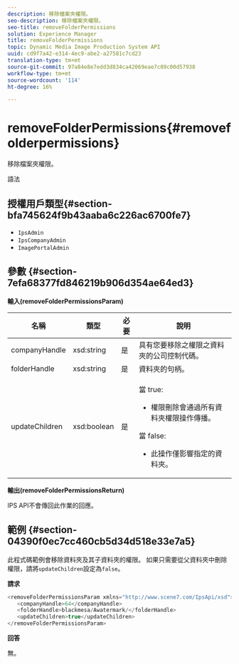 ```yaml
---
description: 移除檔案夾權限。
seo-description: 移除檔案夾權限。
seo-title: removeFolderPermissions
solution: Experience Manager
title: removeFolderPermissions
topic: Dynamic Media Image Production System API
uuid: cd9f7a42-e314-4ec9-abe2-a27581c7cd23
translation-type: tm+mt
source-git-commit: 97a84e8e7edd3d834ca42069eae7c09c00d57938
workflow-type: tm+mt
source-wordcount: '114'
ht-degree: 16%

---
```



# removeFolderPermissions{#removefolderpermissions}

移除檔案夾權限。

語法

## 授權用戶類型{#section-bfa745624f9b43aaba6c226ac6700fe7}

* `IpsAdmin`
* `IpsCompanyAdmin`
* `ImagePortalAdmin`

## 參數 {#section-7efa68377fd846219b906d354ae64ed3}

**輸入(removeFolderPermissionsParam)**

<table id="table_15223256C63C4F008BDB1DF6F0AFE6A8"> 
 <thead> 
  <tr> 
   <th colname="col1" class="entry"> 名稱 </th> 
   <th colname="col2" class="entry"> 類型 </th> 
   <th colname="col3" class="entry"> 必要 </th> 
   <th colname="col4" class="entry"> 說明 </th> 
  </tr> 
 </thead>
 <tbody> 
  <tr> 
   <td colname="col1"> <span class="codeph"> <span class="varname"> companyHandle</span> </span> </td> 
   <td colname="col2"> <span class="codeph"> xsd:string</span> </td> 
   <td colname="col3"> 是 </td> 
   <td colname="col4"> 具有您要移除之權限之資料夾的公司控制代碼。 </td> 
  </tr> 
  <tr> 
   <td colname="col1"> <span class="codeph"> <span class="varname"> folderHandle</span> </span> </td> 
   <td colname="col2"> <span class="codeph"> xsd:string</span> </td> 
   <td colname="col3"> 是 </td> 
   <td colname="col4"> 資料夾的句柄。 </td> 
  </tr> 
  <tr> 
   <td colname="col1"> <span class="codeph"> <span class="varname"> updateChildren</span> </span> </td> 
   <td colname="col2"> <span class="codeph"> xsd:boolean</span> </td> 
   <td colname="col3"> 是 </td> 
   <td colname="col4"> <p>當<span class="codeph"> true</span>: 
     <ul id="ul_1305D060E0F34A61AA3C827E43F296E6"> 
      <li id="li_AB8705F3CEAD4B8A8F1C28291A6F7EC8">權限刪除會通過所有資料夾權限操作傳播。 </li> 
     </ul> </p> <p>當<span class="codeph"> false</span>: 
     <ul id="ul_19AEE80F1FC84B64AD623E050C12A0CD"> 
      <li id="li_B8B78851004C43DB8CB7958E380AF510">此操作僅影響指定的資料夾。 </li> 
     </ul> </p> </td> 
  </tr> 
 </tbody> 
</table>

**輸出(removeFolderPermissionsReturn)**

IPS API不會傳回此作業的回應。

## 範例 {#section-04390f0ec7cc460cb5d34d518e33e7a5}

此程式碼範例會移除資料夾及其子資料夾的權限。 如果只需要從父資料夾中刪除權限，請將`updateChildren`設定為`false`。

**請求**

```java
<removeFolderPermissionsParam xmlns="http://www.scene7.com/IpsApi/xsd">
   <companyHandle>64</companyHandle>
   <folderHandle>blackmesa/Awatermark/</folderHandle>
   <updateChildren>true</updateChildren>
</removeFolderPermissionsParam>
```

**回答**

無。
